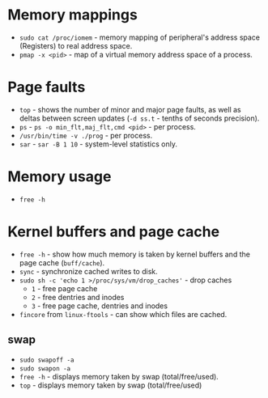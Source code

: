 # Memory mappings

- `sudo cat /proc/iomem` - memory mapping of peripheral's address space (Registers) to real address space.
- `pmap -x <pid>` - map of a virtual memory address space of a process.

# Page faults

- `top` - shows the number of minor and major page faults, as well as deltas 
          between screen updates (`-d ss.t` - tenths of seconds precision).
- `ps` - `ps -o min_flt,maj_flt,cmd <pid>` - per process.
- `/usr/bin/time -v ./prog` - per process.
- `sar` - `sar -B 1 10` - system-level statistics only.

# Memory usage

- `free -h`

# Kernel buffers and page cache

- `free -h` - show how much memory is taken by kernel buffers and the page cache (`buff/cache`).
- `sync` - synchronize cached writes to disk.
- `sudo sh -c 'echo 1 >/proc/sys/vm/drop_caches'` - drop caches
  + `1` - free page cache 
  + `2` - free dentries and inodes
  + `3` - free page cache, dentries and inodes 
- `fincore` from `linux-ftools` - can show which files are cached.

## swap

- `sudo swapoff -a`
- `sudo swapon -a`
- `free -h` - displays memory taken by swap (total/free/used).
- `top` - displays memory taken by swap (total/free/used)
